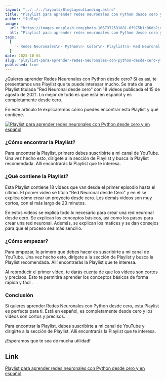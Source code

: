 ```yaml
---
layout: "../../../layouts/BlogLayoutLanding.astro"
title: "Playlist para aprender redes neuronales con Python desde cero y en español"
author: "Judlup"
image:
  url: "https://images.unsplash.com/photo-1667372531881-6f975b1c86db?ixlib=rb-4.0.3&ixid=M3wxMjA3fDB8MHxwaG90by1wYWdlfHx8fGVufDB8fHx8fA%3D%3D&auto=format&fit=crop&w=3732&q=80"
  alt: "Playlist para aprender redes neuronales con Python desde cero y en español"
tags:
  [
    '- Redes Neuronales\n- Python\n- Colar\n- Playlist\n- Red Neuronal desde Cero\n- Episodio\n- Capítulo\n- Video \n- Proyecto\n- Matices\n- YouTube\n- Playlist Recomendadas',
  ]
date: 2023-10-04
slug: "playlist-para-aprender-redes-neuronales-con-python-desde-cero-y-en-espa-ol"
published: true
---
```


¿Quieres aprender Redes Neuronales con Python desde cero? Si es así, te presentamos una Playlist que te puede interesar mucho. Se trata de una Playlist titulada "Red Neuronal desde cero" con 18 vídeos publicada el 15 de agosto de 2021. Lo mejor de todo es que está en español y es completamente desde cero.

En este artículo te explicaremos cómo puedes encontrar esta Playlist y qué contiene.

[![Playlist para aprender redes neuronales con Python desde cero y en español](https://img.youtube.com/vi/NgwsUpvYkJ4/0.jpg)](https://www.youtube.com/shorts/NgwsUpvYkJ4?feature=share "Playlist para aprender redes neuronales con Python desde cero y en español")

### ¿Cómo encontrar la Playlist?

Para encontrar la Playlist, primero debes suscribirte a mi canal de YouTube. Una vez hecho esto, dirígete a la sección de Playlist y busca la Playlist recomendada. Allí encontrarás la Playlist que te interesa.

### ¿Qué contiene la Playlist?

Esta Playlist contiene 18 vídeos que van desde el primer episodio hasta el último. El primer vídeo se titula "Red Neuronal desde Cero" y en él se explica cómo crear un proyecto desde cero. Los demás vídeos son muy cortos, con el más largo de 23 minutos.

En estos vídeos se explica todo lo necesario para crear una red neuronal desde cero. Se explican los conceptos básicos, así como los pasos para crear una red neuronal. Además, se explican los matices y se dan consejos para que el proceso sea más sencillo.

### ¿Cómo empezar?

Para empezar, lo primero que debes hacer es suscribirte a mi canal de YouTube. Una vez hecho esto, dirígete a la sección de Playlist y busca la Playlist recomendada. Allí encontrarás la Playlist que te interesa.

Al reproducir el primer vídeo, te darás cuenta de que los vídeos son cortos y precisos. Esto te permitirá aprender los conceptos básicos de forma rápida y fácil.

### Conclusión

Si quieres aprender Redes Neuronales con Python desde cero, esta Playlist es perfecta para ti. Está en español, es completamente desde cero y los vídeos son cortos y precisos.

Para encontrar la Playlist, debes suscribirte a mi canal de YouTube y dirigirte a la sección de Playlist. Allí encontrarás la Playlist que te interesa.

¡Esperamos que te sea de mucha utilidad!

## Link

[Playlist para aprender redes neuronales con Python desde cero y en español](https://www.youtube.com/@TryCatch_tv/playlists?view=50&sort=dd&shelf_id=5)
